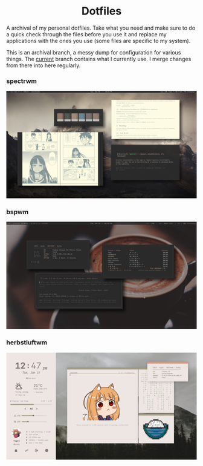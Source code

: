 <h1 align="center">Dotfiles</h1>

A archival of my personal dotfiles. Take what you need and make sure to do a quick check through the files before you use it and replace my applications with the ones you use (some files are specific to my system).

This is an archival branch, a messy dump for configuration for various things. The [current](https://github.com/rayes0/dotfiles/tree/current) branch contains what I currently use. I merge changes from there into here regularly.

### spectrwm

![Preview](img/spectr-preview.png)

### bspwm

![bspwm](img/bsp-preview.png)

### herbstluftwm

![hlwm](img/hlwm-preview.png)